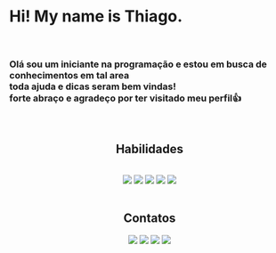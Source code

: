 <h1> Hi! My name is Thiago. </h1>
 <br>

<p><h3>
  Olá sou um iniciante na programação e estou em busca de conhecimentos em tal area<br>
  toda ajuda e dicas seram bem vindas!<br> 
  forte abraço e agradeço por ter visitado meu perfil👍
</h3></p>

 <br>
<div  align="center"> 
  <h2>Habilidades</h2>
  <div style="display: inline_block"><br>
  <img src="https://img.shields.io/badge/Linux-FCC624?style=for-the-badge&logo=linux&logoColor=black"/>
  <img src="https://img.shields.io/badge/Ubuntu-E95420?style=for-the-badge&logo=ubuntu&logoColor=white"/>
  <img src="https://img.shields.io/badge/HTML5-E34F26?style=for-the-badge&logo=html5&logoColor=white"/>
  <img src="https://img.shields.io/badge/CSS3-1572B6?style=for-the-badge&logo=css3&logoColor=white"/>
  <img src="https://img.shields.io/badge/PHP-777BB4?style=for-the-badge&logo=php&logoColor=white"/>  
</div>
  <br>
  <h2>Contatos</h2>
 <a href="https://instagram.com/thbomfiim"><img src="https://img.shields.io/badge/Instagram-E4405F?style=for-the-badge&logo=instagram&logoColor=white"/></a>
 <a href="https://twitter.com/thbomfim"><img src="https://img.shields.io/badge/Twitter-1DA1F2?style=for-the-badge&logo=twitter&logoColor=white"/></a>
 <a href="https://www.linkedin.com/in/thbomfimm/"><img src="https://img.shields.io/badge/LinkedIn-0077B5?style=for-the-badge&logo=linkedin&logoColor=white"/></a>
 <a href="http://wa.me/5521981182263"><img src="https://img.shields.io/badge/WhatsApp-25D366?style=for-the-badge&logo=whatsapp&logoColor=white"/></a>
  
</div>
